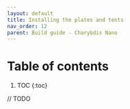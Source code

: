 ```yaml
---
layout: default
title: Installing the plates and tents
nav_order: 12
parent: Build guide - Charybdis Nano
---
```


# Table of contents

1. TOC
{:toc}

// TODO
